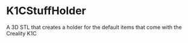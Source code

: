 # K1CStuffHolder
A 3D STL that creates a holder for the default items that come with the Creality K1C
